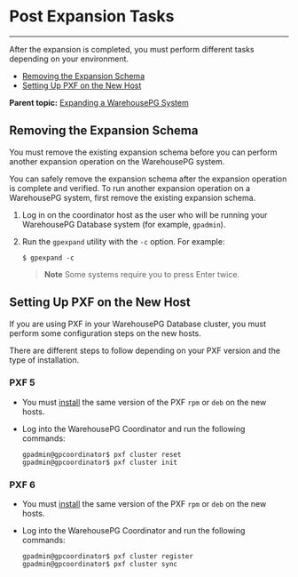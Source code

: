 # Post Expansion Tasks
---

After the expansion is completed, you must perform different tasks depending on your environment.

-   [Removing the Expansion Schema](#topic_xvp_5p2_hpb)
-   [Setting Up PXF on the New Host](#topic_pxl_1q2_hpb)

**Parent topic:** [Expanding a WarehousePG System](../expand/expand-main.html)

## <a id="topic_xvp_5p2_hpb"></a>Removing the Expansion Schema

You must remove the existing expansion schema before you can perform another expansion operation on the WarehousePG system.

You can safely remove the expansion schema after the expansion operation is complete and verified. To run another expansion operation on a WarehousePG system, first remove the existing expansion schema.

1.  Log in on the coordinator host as the user who will be running your WarehousePG Database system \(for example, `gpadmin`\).
2.  Run the `gpexpand` utility with the `-c` option. For example:

    ```
    $ gpexpand -c
    ```

    > **Note** Some systems require you to press Enter twice.


## <a id="topic_pxl_1q2_hpb"></a>Setting Up PXF on the New Host

If you are using PXF in your WarehousePG Database cluster, you must perform some configuration steps on the new hosts.

There are different steps to follow depending on your PXF version and the type of installation.

### <a id="pxf5"></a>PXF 5

-   You must [install](https://docs.vmware.com/en/VMware-WarehousePG-Platform-Extension-Framework/6.6/greenplum-platform-extension-framework/installing_pxf.html) the same version of the PXF `rpm` or `deb` on the new hosts.
-   Log into the WarehousePG Coordinator and run the following commands:

    ```
    gpadmin@gpcoordinator$ pxf cluster reset
    gpadmin@gpcoordinator$ pxf cluster init
    ```


### <a id="pxf6"></a>PXF 6

-   You must [install](https://docs.vmware.com/en/VMware-WarehousePG-Platform-Extension-Framework/6.6/greenplum-platform-extension-framework/installing_pxf.html) the same version of the PXF `rpm` or `deb` on the new hosts.
-   Log into the WarehousePG Coordinator and run the following commands:

    ```
    gpadmin@gpcoordinator$ pxf cluster register
    gpadmin@gpcoordinator$ pxf cluster sync
    ```


